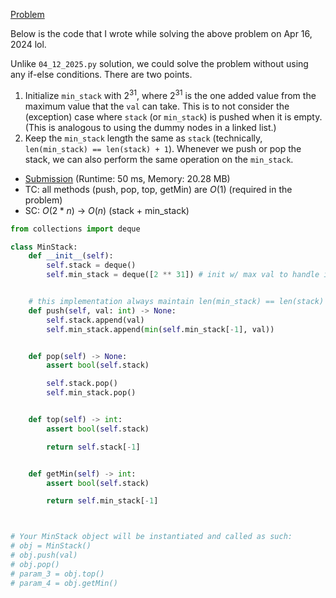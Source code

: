 [Problem](https://leetcode.com/problems/min-stack/)

Below is the code that I wrote while solving the above problem on Apr 16, 2024 lol.

Unlike `04_12_2025.py` solution, we could solve the problem without using any if-else conditions. There are two points.

1. Initialize `min_stack` with $2^{31}$, where $2^{31}$ is the one added value from the maximum value that the `val` can take. This is to not consider the (exception) case where `stack` (or `min_stack`) is pushed when it is empty. (This is analogous to using the dummy nodes in a linked list.)
2. Keep the `min_stack` length the same as `stack` (technically, `len(min_stack) == len(stack) + 1`). Whenever we push or pop the stack, we can also perform the same operation on the `min_stack`.

- [Submission](https://leetcode.com/problems/min-stack/submissions/1234483546/) (Runtime: 50 ms, Memory: 20.28 MB)
- TC: all methods (push, pop, top, getMin) are $O(1)$ (required in the problem)
- SC: $O(2*n)$ -> $O(n)$ (stack + min_stack)

```python
from collections import deque

class MinStack:
    def __init__(self):
        self.stack = deque()
        self.min_stack = deque([2 ** 31]) # init w/ max val to handle inserting val when stack is empty


    # this implementation always maintain len(min_stack) == len(stack) + 1
    def push(self, val: int) -> None:
        self.stack.append(val)
        self.min_stack.append(min(self.min_stack[-1], val))


    def pop(self) -> None:
        assert bool(self.stack)

        self.stack.pop()
        self.min_stack.pop()


    def top(self) -> int:
        assert bool(self.stack)

        return self.stack[-1]


    def getMin(self) -> int:
        assert bool(self.stack)

        return self.min_stack[-1]



# Your MinStack object will be instantiated and called as such:
# obj = MinStack()
# obj.push(val)
# obj.pop()
# param_3 = obj.top()
# param_4 = obj.getMin()

```